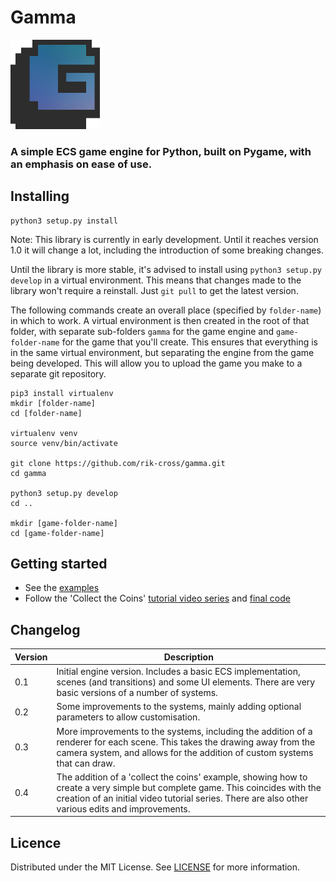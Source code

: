 # Gamma

![Gamma](gamma/images/gamma.png)

### A simple ECS game engine for Python, built on Pygame, with an emphasis on ease of use.

## Installing

```
python3 setup.py install
```

Note: This library is currently in early development. Until it reaches version 1.0 it will change a lot, including the introduction of some breaking changes.

Until the library is more stable, it's advised to install using `python3 setup.py develop` in a virtual environment. This means that changes made to the library won't require a reinstall. Just `git pull` to get the latest version.

The following commands create an overall place (specified by `folder-name`) in which to work. A virtual environment is then created in the root of that folder, with separate sub-folders `gamma` for the game engine and `game-folder-name` for the game that you'll create. This ensures that everything is in the same virtual environment, but separating the engine from the game being developed. This will allow you to upload the game you make to a separate git repository.

```
pip3 install virtualenv
mkdir [folder-name]
cd [folder-name]

virtualenv venv
source venv/bin/activate

git clone https://github.com/rik-cross/gamma.git
cd gamma

python3 setup.py develop
cd ..

mkdir [game-folder-name]
cd [game-folder-name]
```

## Getting started

+ See the [examples](./examples/)
+ Follow the 'Collect the Coins' [tutorial video series](https://www.youtube.com/playlist?list=PLQaniv5ve2ygtBCpEiLC_fFa0Um-51Txu) and [final code](./examples/collect_the_coins)

## Changelog

|Version|Description|
|---|---|
|0.1|Initial engine version. Includes a basic ECS implementation, scenes (and transitions) and some UI elements. There are very basic versions of a number of systems.|
|0.2|Some improvements to the systems, mainly adding optional parameters to allow customisation.|
|0.3|More improvements to the systems, including the addition of a renderer for each scene. This takes the drawing away from the camera system, and allows for the addition of custom systems that can draw.|
|0.4|The addition of a 'collect the coins' example, showing how to create a very simple but complete game. This coincides with the creation of an initial video tutorial series. There are also other various edits and improvements.|

## Licence

Distributed under the MIT License. See [LICENSE](LICENSE) for more information.
